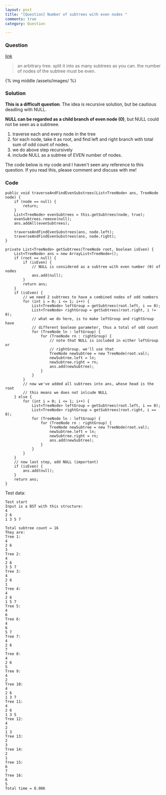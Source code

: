 ```yaml
---
layout: post
title: "[Question] Number of subtrees with even nodes "
comments: true
category: Question

---
```


### Question 

[link](http://www.mitbbs.com/article_t0/JobHunting/32348573.html)

> an arbitrary tree. split it into as many subtrees as you can. the 
number of nodes of the subtree must be even.

{% img middle /assets/images/ %}

### Solution

__This is a difficult question__. The idea is recursive solution, but be cautious deadling with NULL. 

__NULL can be regarded as a child branch of even node (0)__, but NULL could not be seen as a subtreee. 

1. traverse each and every node in the tree
1. for each node, take it as root, and find left and right branch with total sum of odd count of nodes. 
1. we do above step recursively
1. include NULL as a subtree of EVEN number of nodes. 

The code below is my code and I haven't seen any reference to this question. If you read this, please comment and discuss with me! 

### Code

	public void traverseAndFindEvenSubstrees(List<TreeNode> ans, TreeNode node) {
		if (node == null) {
			return;
		}
		List<TreeNode> evenSubtrees = this.getSubtrees(node, true);
		evenSubtrees.remove(null);
		ans.addAll(evenSubtrees);

		traverseAndFindEvenSubstrees(ans, node.left);
		traverseAndFindEvenSubstrees(ans, node.right);
	}

	private List<TreeNode> getSubtrees(TreeNode root, boolean isEven) {
		List<TreeNode> ans = new ArrayList<TreeNode>();
		if (root == null) {
			if (isEven) {
				// NULL is considered as a subtree with even number (0) of nodes
				ans.add(null);
			}
			return ans;
		}
		if (isEven) {
			// we need 2 subtrees to have a combined nodes of odd numbers
			for (int i = 0; i <= 1; i++) {
				List<TreeNode> leftGroup = getSubtrees(root.left, i == 0);
				List<TreeNode> rightGroup = getSubtrees(root.right, i != 0);
				// what we do here, is to make leftGroup and rightGroup have
				// different boolean parameter, thus a total of odd count
				for (TreeNode ln : leftGroup) {
					for (TreeNode rn : rightGroup) {
						// note that NULL is included in either leftGroup or
						// rightGroup. we'll use that
						TreeNode newSubtree = new TreeNode(root.val);
						newSubtree.left = ln;
						newSubtree.right = rn;
						ans.add(newSubtree);
					}
				}
			}
			// now we've added all subtrees into ans, whose head is the root
			// this means we does not inlcude NULL
		} else {
			for (int i = 0; i <= 1; i++) {
				List<TreeNode> leftGroup = getSubtrees(root.left, i == 0);
				List<TreeNode> rightGroup = getSubtrees(root.right, i == 0);
				for (TreeNode ln : leftGroup) {
					for (TreeNode rn : rightGroup) {
						TreeNode newSubtree = new TreeNode(root.val);
						newSubtree.left = ln;
						newSubtree.right = rn;
						ans.add(newSubtree);
					}
				}
			}
		}
		// now last step, add NULL (important)
		if (isEven) {
			ans.add(null);
		}
		return ans;
	}

Test data:

    Test start
    Input is a BST with this structure: 
    4 
    2 6 
    1 3 5 7 

    Total subtree count = 16
    They are: 
    Tree 1:
    4 
    2 6 
    3 
    Tree 2:
    4 
    2 6 
    3 5 7 
    Tree 3:
    4 
    2 6 
    1 
    Tree 4:
    4 
    2 6 
    1 5 7 
    Tree 5:
    4 
    6 
    Tree 6:
    4 
    6 
    5 7 
    Tree 7:
    4 
    2 6 
    7 
    Tree 8:
    4 
    2 6 
    5 
    Tree 9:
    4 
    2 
    Tree 10:
    4 
    2 6 
    1 3 7 
    Tree 11:
    4 
    2 6 
    1 3 5 
    Tree 12:
    4 
    2 
    1 3 
    Tree 13:
    2 
    3 
    Tree 14:
    2 
    1 
    Tree 15:
    6 
    7 
    Tree 16:
    6 
    5 
    Total time = 0.006
